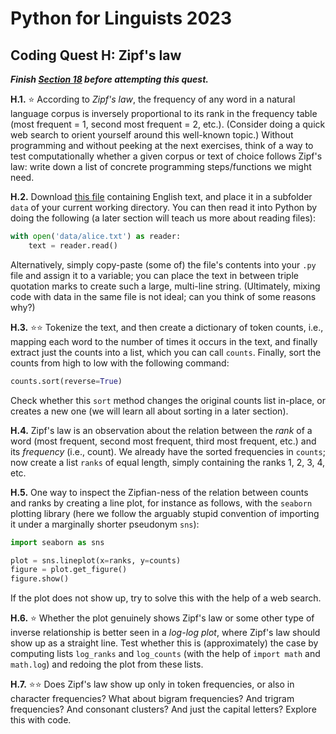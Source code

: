 # Python for Linguists 2023

## Coding Quest H: Zipf's law

**_Finish [Section 18](../exercises/18_dictionaries_advanced.md) before attempting this quest._**


**H.1.** ⭐ According to _Zipf's law_, the frequency of any word in a natural language corpus is inversely proportional to its rank in the frequency table (most frequent = 1, second most frequent = 2, etc.). (Consider doing a quick web search to orient yourself around this well-known topic.) Without programming and without peeking at the next exercises, think of a way to test computationally whether a given corpus or text of choice follows Zipf's law: write down a list of concrete programming steps/functions we might need.

**H.2.** Download [this file](../data/alice.txt) containing English text, and place it in a subfolder `data` of your current working directory. You can then read it into Python by doing the following (a later section will teach us more about reading files):
```python
with open('data/alice.txt') as reader:
    text = reader.read()
```
Alternatively, simply copy-paste (some of) the file's contents into your `.py` file and assign it to a variable; you can place the text in between triple quotation marks to create such a large, multi-line string. (Ultimately, mixing code with data in the same file is not ideal; can you think of some reasons why?)

**H.3.** ⭐⭐ Tokenize the text, and then create a dictionary of token counts, i.e., mapping each word to the number of times it occurs in the text, and finally extract just the counts into a list, which you can call `counts`. Finally, sort the counts from high to low with the following command:
```python
counts.sort(reverse=True)
```
Check whether this `sort` method changes the original counts list in-place, or creates a new one (we will learn all about sorting in a later section).

**H.4.** Zipf's law is an observation about the relation between the _rank_ of a word (most frequent, second most frequent, third most frequent, etc.) and its _frequency_ (i.e., count). We already have the sorted frequencies in `counts`; now create a list `ranks` of equal length, simply containing the ranks 1, 2, 3, 4, etc.

**H.5.** One way to inspect the Zipfian-ness of the relation between counts and ranks by creating a line plot, for instance as follows, with the `seaborn` plotting library (here we follow the arguably stupid convention of importing it under a marginally shorter pseudonym `sns`):
```python
import seaborn as sns

plot = sns.lineplot(x=ranks, y=counts)
figure = plot.get_figure()
figure.show()
```
If the plot does not show up, try to solve this with the help of a web search.

**H.6.** ⭐ Whether the plot genuinely shows Zipf's law or some other type of inverse relationship is better seen in a _log-log plot_, where Zipf's law should show up as a straight line. Test whether this is (approximately) the case by computing lists `log_ranks` and `log_counts` (with the help of `import math` and `math.log`) and redoing the plot from these lists. 

**H.7.** ⭐⭐ Does Zipf's law show up only in token frequencies, or also in character frequencies? What about bigram frequencies? And trigram frequencies? And consonant clusters? And just the capital letters? Explore this with code.


